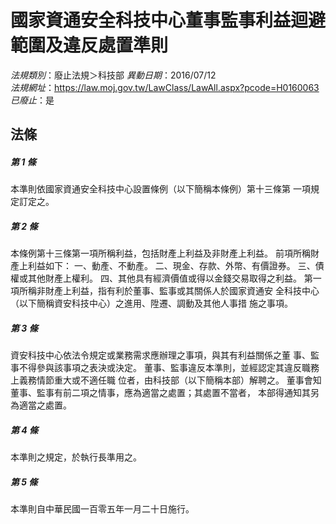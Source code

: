 # 國家資通安全科技中心董事監事利益迴避範圍及違反處置準則

*法規類別*：廢止法規＞科技部
*異動日期*：2016/07/12  
*法規網址*：https://law.moj.gov.tw/LawClass/LawAll.aspx?pcode=H0160063
*已廢止*：是


## 法條
##### 第 1 條
本準則依國家資通安全科技中心設置條例（以下簡稱本條例）第十三條第
一項規定訂定之。

##### 第 2 條
本條例第十三條第一項所稱利益，包括財產上利益及非財產上利益。
前項所稱財產上利益如下：
一、動產、不動產。
二、現金、存款、外幣、有價證券。
三、債權或其他財產上權利。
四、其他具有經濟價值或得以金錢交易取得之利益。
第一項所稱非財產上利益，指有利於董事、監事或其關係人於國家資通安
全科技中心（以下簡稱資安科技中心）之進用、陞遷、調動及其他人事措
施之事項。

##### 第 3 條
資安科技中心依法令規定或業務需求應辦理之事項，與其有利益關係之董
事、監事不得參與該事項之表決或決定。
董事、監事違反本準則，並經認定其違反職務上義務情節重大或不適任職
位者，由科技部（以下簡稱本部）解聘之。
董事會知董事、監事有前二項之情事，應為適當之處置；其處置不當者，
本部得通知其另為適當之處置。

##### 第 4 條
本準則之規定，於執行長準用之。

##### 第 5 條
本準則自中華民國一百零五年一月二十日施行。


